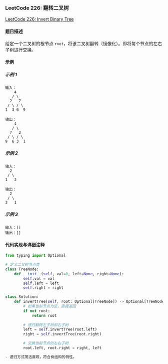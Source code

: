 ### LeetCode 226: 翻转二叉树
[LeetCode 226: Invert Binary Tree](https://leetcode.com/problems/invert-binary-tree/)

#### 题目描述
给定一个二叉树的根节点 `root`，将该二叉树翻转（镜像化）。即将每个节点的左右子树进行交换。

#### 示例
##### 示例 1
```
输入：
    4
   / \
  2   7
 / \ / \
1  3 6  9

输出：
    4
   / \
  7   2
 / \ / \
9  6 3  1
```

##### 示例 2
```
输入：
  2
 / \
1   3

输出：
  2
 / \
3   1
```

##### 示例 3
```
输入：[]
输出：[]
```

#### 代码实现与详细注释
```python
from typing import Optional

# 定义二叉树节点类
class TreeNode:
    def __init__(self, val=0, left=None, right=None):
        self.val = val
        self.left = left
        self.right = right

class Solution:
    def invertTree(self, root: Optional[TreeNode]) -> Optional[TreeNode]:
        # 如果当前节点为空，直接返回
        if not root:
            return root
        
        # 递归翻转左子树和右子树
        left = self.invertTree(root.left)
        right = self.invertTree(root.right)

        # 交换当前节点的左右子树
        root.left, root.right = right, left

- 递归方式简洁直观，符合树结构的特性。
